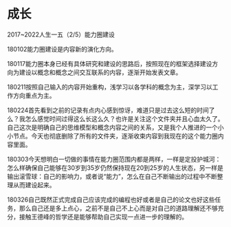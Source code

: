 # 成长

2017~2022人生一五（2/5）能力圈建设

180102能力圈建设是内容新的演化方向。

180117能力圈本身已经有具体研究和建设的思路后，按照现在的框架选择建设方向为建设以概念和概念之间交互联系的内容，逐渐开始发表文章。

180211按照自己输入的内容开始重构，浅学习以各学科的概念为主，深学习以工作方向重点为主。


180224首先看到之前的记录有点内心感到惊讶，难道只是过去这么短的时间了么？我怎么感觉时间过得这么长这么久？也许是关注这个文件夹并且心血太久了。自己这次是明确自己的思维模型和概念内容之间的关系，又是我个人推进的一个小小节点。今天也彻底删除了所有的文件夹，逐渐收束内容到我现在的这个能力圈内容里面。

180303今天想明白一切做的事情在能力圈范围内都是两样，一样是定投护城河：怎么样确保自己能够在30岁到35岁仍然保持现在20到25岁的人生状态，另一样是输出滚雪球：自己的影响力，或者说“能力”，怎么在自己不断输出的过程中不断整理从而建设起来。

180326自己既然正式完成自己应该完成的编程也好或者是自己的论文也好这些任务，那么自己还是多上点心，之前不是自己不上心而是对自己的道路理解还不够充分，接触王德峰的哲学还是能够帮助自己实现一点进一步的理解的。


